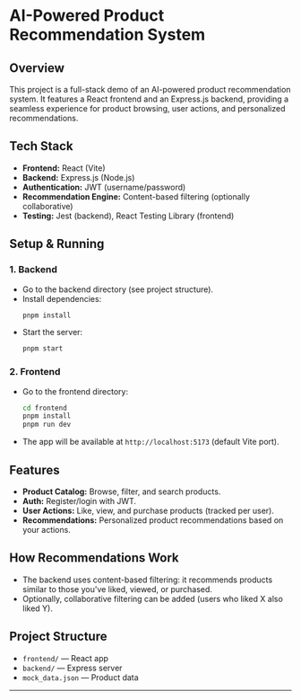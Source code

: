 # AI-Powered Product Recommendation System

## Overview
This project is a full-stack demo of an AI-powered product recommendation system. It features a React frontend and an Express.js backend, providing a seamless experience for product browsing, user actions, and personalized recommendations.

## Tech Stack
- **Frontend:** React (Vite)
- **Backend:** Express.js (Node.js)
- **Authentication:** JWT (username/password)
- **Recommendation Engine:** Content-based filtering (optionally collaborative)
- **Testing:** Jest (backend), React Testing Library (frontend)

## Setup & Running

### 1. Backend
- Go to the backend directory (see project structure).
- Install dependencies:
  ```bash
  pnpm install
  ```
- Start the server:
  ```bash
  pnpm start
  ```

### 2. Frontend
- Go to the frontend directory:
  ```bash
  cd frontend
  pnpm install
  pnpm run dev
  ```
- The app will be available at `http://localhost:5173` (default Vite port).

## Features
- **Product Catalog:** Browse, filter, and search products.
- **Auth:** Register/login with JWT.
- **User Actions:** Like, view, and purchase products (tracked per user).
- **Recommendations:** Personalized product recommendations based on your actions.

## How Recommendations Work
- The backend uses content-based filtering: it recommends products similar to those you've liked, viewed, or purchased.
- Optionally, collaborative filtering can be added (users who liked X also liked Y).

## Project Structure
- `frontend/` — React app
- `backend/` — Express server
- `mock_data.json` — Product data

--- 